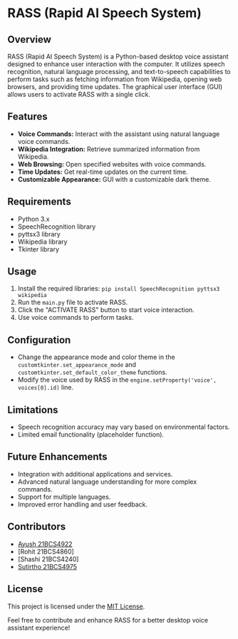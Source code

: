 # RASS (Rapid AI Speech System)

## Overview

RASS (Rapid AI Speech System) is a Python-based desktop voice assistant designed to enhance user interaction with the computer. It utilizes speech recognition, natural language processing, and text-to-speech capabilities to perform tasks such as fetching information from Wikipedia, opening web browsers, and providing time updates. The graphical user interface (GUI) allows users to activate RASS with a single click.

## Features

- **Voice Commands:** Interact with the assistant using natural language voice commands.
- **Wikipedia Integration:** Retrieve summarized information from Wikipedia.
- **Web Browsing:** Open specified websites with voice commands.
- **Time Updates:** Get real-time updates on the current time.
- **Customizable Appearance:** GUI with a customizable dark theme.

## Requirements

- Python 3.x
- SpeechRecognition library
- pyttsx3 library
- Wikipedia library
- Tkinter library

## Usage

1. Install the required libraries: `pip install SpeechRecognition pyttsx3 wikipedia`
2. Run the `main.py` file to activate RASS.
3. Click the "ACTIVATE RASS" button to start voice interaction.
4. Use voice commands to perform tasks.

## Configuration

- Change the appearance mode and color theme in the `customtkinter.set_appearance_mode` and `customtkinter.set_default_color_theme` functions.
- Modify the voice used by RASS in the `engine.setProperty('voice', voices[0].id)` line.

## Limitations

- Speech recognition accuracy may vary based on environmental factors.
- Limited email functionality (placeholder function).

## Future Enhancements

- Integration with additional applications and services.
- Advanced natural language understanding for more complex commands.
- Support for multiple languages.
- Improved error handling and user feedback.

## Contributors

- [Ayush 21BCS4922](https://github.com/Ayush-kathayat)
- [Rohit 21BCS4860]
- [Shashi 21BCS4240]
- [Sutirtho 21BCS4975](https://www.linkedin.com/in/sutirtho-chakravorty-239214231/)

## License

This project is licensed under the [MIT License](LICENSE).

Feel free to contribute and enhance RASS for a better desktop voice assistant experience!
